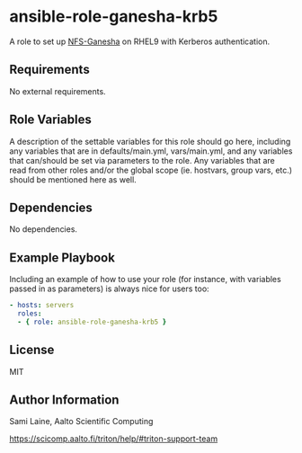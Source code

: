 ansible-role-ganesha-krb5
=========

A role to set up [NFS-Ganesha](https://github.com/nfs-ganesha/nfs-ganesha/) on
RHEL9 with Kerberos authentication.

Requirements
------------

No external requirements.

Role Variables
--------------

A description of the settable variables for this role should go here, including any variables that are in defaults/main.yml, vars/main.yml, and any variables that can/should be set via parameters to the role. Any variables that are read from other roles and/or the global scope (ie. hostvars, group vars, etc.) should be mentioned here as well.

Dependencies
------------

No dependencies.

Example Playbook
----------------

Including an example of how to use your role (for instance, with variables passed in as parameters) is always nice for users too:

```yaml
- hosts: servers
  roles:
  - { role: ansible-role-ganesha-krb5 }
```

License
-------

MIT

Author Information
------------------

Sami Laine, Aalto Scientific Computing

<https://scicomp.aalto.fi/triton/help/#triton-support-team>
